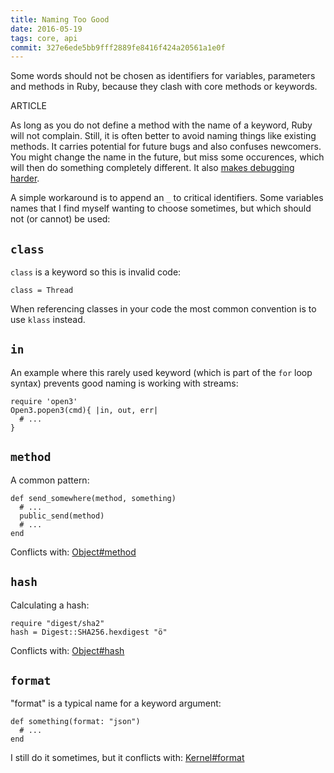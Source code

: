```yaml
---
title: Naming Too Good
date: 2016-05-19
tags: core, api
commit: 327e6ede5bb9fff2889fe8416f424a20561a1e0f
---
```


Some words should not be chosen as identifiers for variables, parameters and methods in Ruby, because they clash with core methods or keywords.

ARTICLE

As long as you do not define a method with the name of a keyword, Ruby will not complain. Still, it is often better to avoid naming things like existing methods. It carries potential for future bugs and also confuses newcomers. You might change the name in the future, but miss some occurences, which will then do something completely different. It also [makes debugging harder](https://tenderlovemaking.com/2016/02/05/i-am-a-puts-debuggerer.html#what-if-the-thing-implements-the-method-method).

A simple workaround is to append an `_` to critical identifiers. Some variables names that I find myself wanting to choose sometimes, but which should not (or cannot) be used:

## `class`

`class` is a keyword so this is invalid code:

    class = Thread

When referencing classes in your code the most common convention is to use `klass` instead.

## `in`

An example where this rarely used keyword (which is part of the `for` loop syntax) prevents good naming is working with streams:

    require 'open3'
    Open3.popen3(cmd){ |in, out, err|
      # ...
    }

## `method`

A common pattern:

    def send_somewhere(method, something)
      # ...
      public_send(method)
      # ...
    end

Conflicts with: [Object#method](http://ruby-doc.org/core-2.3.0/Object.html#method-i-method)

## `hash`

Calculating a hash:

    require "digest/sha2"
    hash = Digest::SHA256.hexdigest "ö"

Conflicts with: [Object#hash](http://ruby-doc.org/core-2.3.0/Object.html#method-i-hash)

## `format`

"format" is a typical name for a keyword argument:

    def something(format: "json")
      # ...
    end

I still do it sometimes, but it conflicts with: [Kernel#format](http://ruby-doc.org/core-2.3.0/Kernel.html#method-i-format)
